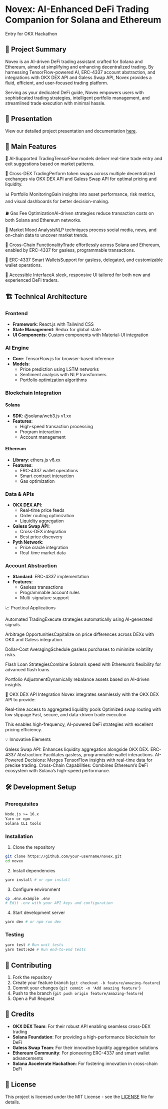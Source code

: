 # Novex: AI-Enhanced DeFi Trading Companion for Solana and Ethereum
Entry for OKX Hackathon

## 🚀 Project Summary
Novex is an AI-driven DeFi trading assistant crafted for Solana and Ethereum, aimed at simplifying and enhancing decentralized trading. By harnessing TensorFlow-powered AI, ERC-4337 account abstraction, and integrations with OKX DEX API and Galess Swap API, Novex provides a fluid, efficient, and user-focused trading platform.

Serving as your dedicated DeFi guide, Novex empowers users with sophisticated trading strategies, intelligent portfolio management, and streamlined trade execution with minimal hassle.

## 🎥 Presentation

View our detailed project presentation and documentation [here](https://drive.google.com/drive/folders/1ZC1Bw-bmC6KM3a7ru9DFAeexeno_dUlh?usp=sharing).

## 🌟 Main Features

🤖 AI-Supported TradingTensorFlow models deliver real-time trade entry and exit suggestions based on market patterns.

🔄 Cross-DEX TradingPerform token swaps across multiple decentralized exchanges via OKX DEX API and Galess Swap API for optimal pricing and liquidity.

📊 Portfolio MonitoringGain insights into asset performance, risk metrics, and visual dashboards for better decision-making.

⛽ Gas Fee OptimizationAI-driven strategies reduce transaction costs on both Solana and Ethereum networks.

🧠 Market Mood AnalysisNLP techniques process social media, news, and on-chain data to uncover market trends.

🔗 Cross-Chain FunctionalityTrade effortlessly across Solana and Ethereum, enabled by ERC-4337 for gasless, programmable transactions.

💼 ERC-4337 Smart WalletsSupport for gasless, delegated, and customizable wallet operations.

📱 Accessible InterfaceA sleek, responsive UI tailored for both new and experienced DeFi traders.



## 🏗️ Technical Architecture

### Frontend
- **Framework**: React.js with Tailwind CSS
- **State Management**: Redux for global state
- **UI Components**: Custom components with Material-UI integration

### AI Engine
- **Core**: TensorFlow.js for browser-based inference
- **Models**: 
  - Price prediction using LSTM networks
  - Sentiment analysis with NLP transformers
  - Portfolio optimization algorithms

### Blockchain Integration
#### Solana
- **SDK**: @solana/web3.js v1.xx
- **Features**:
  - High-speed transaction processing
  - Program interaction
  - Account management

#### Ethereum
- **Library**: ethers.js v6.xx
- **Features**:
  - ERC-4337 wallet operations
  - Smart contract interaction
  - Gas optimization

### Data & APIs
- **OKX DEX API**: 
  - Real-time price feeds
  - Order routing optimization
  - Liquidity aggregation
- **Galess Swap API**:
  - Cross-DEX integration
  - Best price discovery
- **Pyth Network**: 
  - Price oracle integration
  - Real-time market data

### Account Abstraction
- **Standard**: ERC-4337 implementation
- **Features**:
  - Gasless transactions
  - Programmable account rules
  - Multi-signature support


📈 Practical Applications

Automated TradingExecute strategies automatically using AI-generated signals.

Arbitrage OpportunitiesCapitalize on price differences across DEXs with OKX and Galess integration.

Dollar-Cost AveragingSchedule gasless purchases to minimize volatility risks.

Flash Loan StrategiesCombine Solana’s speed with Ethereum’s flexibility for advanced flash loans.

Portfolio AdjustmentDynamically rebalance assets based on AI-driven insights.



🔌 OKX DEX API Integration
Novex integrates seamlessly with the OKX DEX API to provide:

Real-time access to aggregated liquidity pools
Optimized swap routing with low slippage
Fast, secure, and data-driven trade execution

This enables high-frequency, AI-powered DeFi strategies with excellent pricing efficiency.

💡 Innovative Elements

Galess Swap API: Enhances liquidity aggregation alongside OKX DEX.
ERC-4337 Abstraction: Facilitates gasless, programmable wallet interactions.
AI-Powered Decisions: Merges TensorFlow insights with real-time data for precise trading.
Cross-Chain Capabilities: Combines Ethereum’s DeFi ecosystem with Solana’s high-speed performance.


## 🛠 Development Setup

### Prerequisites
```bash
Node.js >= 16.x
Yarn or npm
Solana CLI tools
```

### Installation
1. Clone the repository
```bash
git clone https://github.com/your-username/novex.git
cd novex
```

2. Install dependencies
```bash
yarn install # or npm install
```

3. Configure environment
```bash
cp .env.example .env
# Edit .env with your API keys and configuration
```

4. Start development server
```bash
yarn dev # or npm run dev
```

### Testing
```bash
yarn test # Run unit tests
yarn test:e2e # Run end-to-end tests
```

## 🤝 Contributing

1. Fork the repository
2. Create your feature branch (`git checkout -b feature/amazing-feature`)
3. Commit your changes (`git commit -m 'Add amazing feature'`)
4. Push to the branch (`git push origin feature/amazing-feature`)
5. Open a Pull Request

## 🙏 Credits

- **OKX DEX Team**: For their robust API enabling seamless cross-DEX trading
- **Solana Foundation**: For providing a high-performance blockchain for DeFi
- **Galess Swap Team**: For their innovative liquidity aggregation solutions
- **Ethereum Community**: For pioneering ERC-4337 and smart wallet advancements
- **Solana Accelerate Hackathon**: For fostering innovation in cross-chain DeFi

## 📄 License

This project is licensed under the MIT License - see the [LICENSE](LICENSE) file for details.

